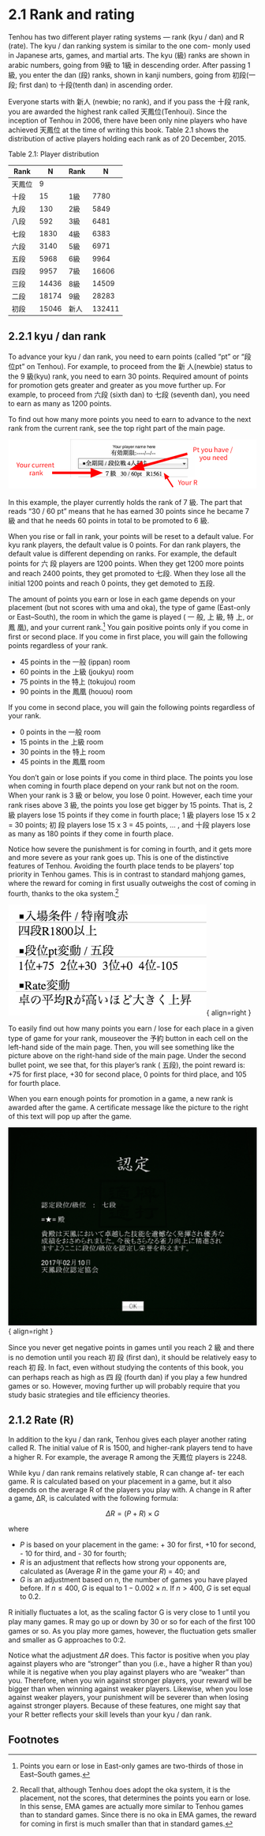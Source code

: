 # 2.1 Rank and rating

Tenhou has two diﬀerent player rating systems — rank (kyu / dan) and R (rate). The kyu / dan ranking system is similar to the one com- monly used in Japanese arts, games, and martial arts. The kyu (級) ranks are shown in arabic numbers, going from 9級 to 1級 in descending order. After passing 1級, you enter the dan (段) ranks, shown in kanji numbers, going from 初段(一段; ﬁrst dan) to 十段(tenth dan) in ascending order.

Everyone starts with 新人 (newbie; no rank), and if you pass the 十段 rank, you are awarded the highest rank called 天鳳位(Tenhoui). Since the inception of Tenhou in 2006, there have been only nine players who have achieved 天鳳位 at the time of writing this book. Table 2.1 shows the distribution of active players holding each rank as of 20 December, 2015.

Table 2.1: Player distribution

| Rank   | N     | Rank | N      |
|--------|-------|------|--------|
| 天鳳位 | 9     |      |        |
| 十段   | 15    | 1級  | 7780   |
| 九段   | 130   | 2級  | 5849   |
| 八段   | 592   | 3級  | 6481   |
| 七段   | 1830  | 4級  | 6383   |
| 六段   | 3140  | 5級  | 6971   |
| 五段   | 5968  | 6級  | 9964   |
| 四段   | 9957  | 7級  | 16606  |
| 三段   | 14436 | 8級  | 14509  |
| 二段   | 18174 | 9級  | 28283  |
| 初段   | 15046 | 新人 | 132411 |

## 2.2.1 kyu / dan rank
To advance your kyu / dan rank, you need to earn points (called “pt” or “段位pt” on Tenhou). For example, to proceed from the 新 人(newbie) status to the 9 級(kyu) rank, you need to earn 30 points. Required amount of points for promotion gets greater and greater as you move further up. For example, to proceed from 六段 (sixth dan) to 七段 (seventh dan), you need to earn as many as 1200 points.

To ﬁnd out how many more points you need to earn to advance to the next rank from the current rank, see the top right part of the main page.

![enamratus](../../assets/image/image_31.png)

In this example, the player currently holds the rank of 7 級. The part that reads “30 / 60 pt” means that he has earned 30 points since he became 7 級 and that he needs 60 points in total to be promoted to 6 級.

When you rise or fall in rank, your points will be reset to a default value. For kyu rank players, the default value is 0 points. For dan rank players, the default value is diﬀerent depending on ranks. For example, the default points for 六 段 players are 1200 points. When they get 1200 more points and reach 2400 points, they get promoted to 七段. When they lose all the initial 1200 points and reach 0 points, they get demoted to 五段.

The amount of points you earn or lose in each game depends on your placement (but not scores with uma and oka), the type of game (East-only or East–South), the room in which the game is played ( 一 般, 上 級, 特 上, or 鳳 凰), and your current rank.[^1] You gain positive points only if you come in ﬁrst or second place. If you come in ﬁrst place, you will gain the following points regardless of your rank.

- 45 points in the 一般 (ippan) room
- 60 points in the 上級 (joukyu) room
- 75 points in the 特上 (tokujou) room
- 90 points in the 鳳凰 (houou) room

If you come in second place, you will gain the following points regardless of your rank.

- 0 points in the 一般 room
- 15 points in the 上級 room
- 30 points in the 特上 room
- 45 points in the 鳳凰 room

You don’t gain or lose points if you come in third place. The points you lose when coming in fourth place depend on your rank but not on the room. When your rank is 3 級 or below, you lose 0 point. However, each time your rank rises above 3 級, the points you lose get bigger by 15 points. That is, 2 級 players lose 15 points if they come in fourth place; 1 級 players lose 15 x 2 = 30 points; 初 段 players lose 15 x 3 = 45 points, ... , and 十段 players lose as many as 180 points if they come in fourth place.

Notice how severe the punishment is for coming in fourth, and it gets more and more severe as your rank goes up. This is one of the distinctive features of Tenhou. Avoiding the fourth place tends to be players’ top priority in Tenhou games. This is in contrast to standard mahjong games, where the reward for coming in ﬁrst usually outweighs the cost of coming in fourth, thanks to the oka system.[^2]

![small](../../assets/image/image_32.png){ align=right }

To easily ﬁnd out how many points you earn / lose for each place in a given type of game for your rank, mouseover the 予約 button in each cell on the left-hand side of the main page. Then, you will see something like the picture above on the right-hand side of the main page. Under the second bullet point, we see that, for this player’s rank ( 五段), the point reward is: +75 for ﬁrst place, +30 for second place, 0 points for third place, and 105 for fourth place.

When you earn enough points for promotion in a game, a new rank is awarded after the game. A certiﬁcate message like the picture to the right of this text will pop up after the game.

![tigaratus](../../assets/image/image_33.png){ align=right }

Since you never get negative points in games until you reach 2 級 and there is no demotion until you reach 初 段 (ﬁrst dan), it should be relatively easy to reach 初 段. In fact, even without studying the contents of this book, you can perhaps reach as high as 四 段 (fourth dan) if you play a few hundred games or so. However, moving further up will probably require that you study basic strategies and tile eﬃciency theories.



## 2.1.2 Rate (R)
In addition to the kyu / dan rank, Tenhou gives each player another rating called R. The initial value of R is 1500, and higher-rank players tend to have a higher R. For example, the average R among the 天鳳位 players is 2248.

While kyu / dan rank remains relatively stable, R can change af- ter each game. R is calculated based on your placement in a game, but it also depends on the average R of the players you play with. A change in R after a game, ∆R, is calculated with the following formula:

$$
\Delta R = (P + R) \times G
$$

where

- $P$ is based on your placement in the game: + 30 for ﬁrst, +10 for second, - 10 for third, and - 30 for fourth;
- $R$ is an adjustment that reﬂects how strong your opponents are, calculated as (Average $R$ in the game your $R$) = 40; and
- $G$ is an adjustment based on n, the number of games you have played before. If $n \leq 400$, $G$ is equal to $1 - 0.002 \times n$. If $n > 400$, $G$ is set equal to $0.2$.


R initially ﬂuctuates a lot, as the scaling factor G is very close to 1 until you play many games. R may go up or down by 30 or so for each of the ﬁrst 100 games or so. As you play more games, however, the ﬂuctuation gets smaller and smaller as G approaches to 0:2.

Notice what the adjustment $\Delta R$ does. This factor is positive when you play against players who are “stronger” than you (i.e., have a higher R than you) while it is negative when you play against players who are “weaker” than you. Therefore, when you win against stronger players, your reward will be bigger than when winning against weaker players. Likewise, when you lose against weaker players, your punishment will be severer than when losing against stronger players. Because of these features, one might say that your R better reﬂects your skill levels than your kyu / dan rank.

## Footnotes
[^1]: Points you earn or lose in East-only games are two-thirds of those in East–South games.

[^2]: Recall that, although Tenhou does adopt the oka system, it is the placement, not the scores, that determines the points you earn or lose. In this sense, EMA games are actually more similar to Tenhou games than to standard games. Since there is no oka in EMA games, the reward for coming in ﬁrst is much smaller than that in standard games.